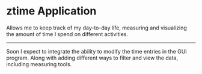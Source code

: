 # ztime Application
Allows me to keep track of my day-to-day life, measuring and visualizing the amount of time I spend on different activities.

------
Soon I expect to integrate the ability to modify the time entries in the GUI program. Along with adding different ways to filter and view the data, including measuring tools.
